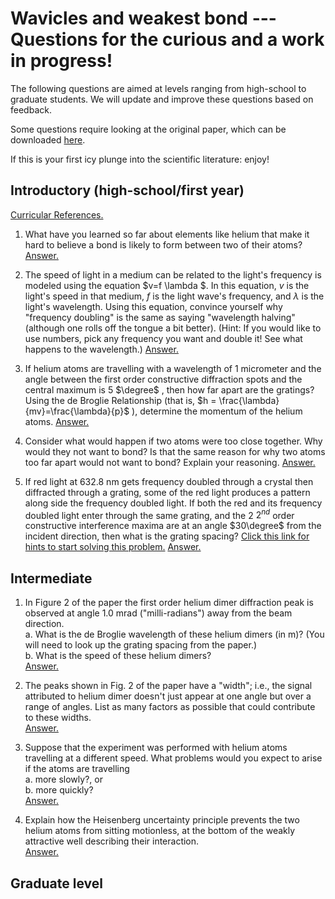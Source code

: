 # Wavicles and weakest bond --- Questions for the curious and a work in progress!

The following questions are aimed at levels ranging from high-school to graduate students.  We will update and improve these questions based on feedback.

Some questions require looking at the original paper, which can be downloaded [here](https://doi.org/10.1063/1.470772).

If this is your first icy plunge into the scientific literature: enjoy!

## Introductory (high-school/first year)
[Curricular References.](./answers/curricularreference.md)

1. What have you learned so far about elements like helium that make it hard to believe a bond is likely to form between two of their atoms? [Answer.](./answers/noblegases.md)


2. The speed of light in a medium can be related to the light's frequency is modeled using the equation $v=f \lambda $. In this equation, $v$ is the light's speed in that medium, $f$ is the light wave's frequency, and $\lambda$ is the light's wavelength. Using this equation, convince yourself why "frequency doubling" is the same as saying "wavelength halving" (although one rolls off the tongue a bit better). (Hint: If you would like to use numbers, pick any frequency you want and double it! See what happens to the wavelength.)  [Answer.](./answers/frequencydoubling.md) 


3. If helium atoms are travelling with a wavelength of 1 micrometer and the angle between the first order constructive diffraction spots and the central maximum is 5 $\degree$ , then how far apart are the gratings? Using the de Broglie Relationship (that is, $h = \frac{\lambda}{mv}=\frac{\lambda}{p}$ ), determine the momentum of the helium atoms. [Answer.](./answers/Diffractiongratingdistance.md)


4. Consider what would happen if two atoms were too close together. Why would they not want to bond? Is that the same reason for why two atoms too far apart would not want to bond? Explain your reasoning. [Answer.](./answers/Whywontatomsbond.md) 

5. If red light at 632.8 nm gets frequency doubled through a crystal then diffracted through a grating, some of the red light produces a pattern along side the frequency doubled light. If both the red and its frequency doubled light enter through the same grating, and the 2 $2^{nd}$ order constructive interference maxima are at an angle $30\degree$ from the incident direction, then what is the grating spacing? [Click this link for hints to start solving this problem.](./answers/applicationofredandbluelightHINT.md) [Answer.](./answer/Applicationofredandbluelight.md)


## Intermediate

1.  In Figure 2 of the paper the first order helium dimer diffraction peak is observed at angle 1.0 mrad ("milli-radians") away from the beam direction.\
a. What is the de Broglie wavelength of these helium dimers (in m)?  (You will need to look up the grating spacing from the paper.)\
b. What is the speed of these helium dimers?\
[Answer.](./answers/wavelength_and_speed.md)

3. The peaks shown in Fig. 2 of the paper have a "width"; i.e., the signal attributed to helium dimer doesn't just appear at one angle but over a range of angles. List as many factors as possible that could contribute to these widths.\
[Answer.](./answers/peak_widths.md)

4. Suppose that the experiment was performed with helium atoms travelling at a different speed.  What problems would you expect to arise if the atoms are travelling\
a. more slowly?, or   
b. more quickly?\
[Answer.](./answers/different_speeds.md)

5. Explain how the Heisenberg uncertainty principle prevents the two helium atoms from sitting motionless, at the bottom of the weakly attractive well describing their interaction.\
[Answer.](./answers/hup.md)

## Graduate level


